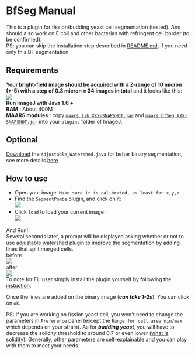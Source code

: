 # BfSeg Manual
This is a plugin for fission/budding yeast cell segmentation (tested). And should also work on E.coli and other bacterias with refringent cell border (to be confirmed).  
PS: you can skip the installation step described in [README.md][first_page], if you need only this BF segmentation
## Requirements
**Your bright-field image should be acquired with a Z-range of 10 micron (+-5) with a step of 0.3 micron = 34 images in total** and it looks like this:  
![][bf_seg_gif]  
**Run ImageJ with Java 1.6 +**  
**RAM** : About 400M  
**MAARS modules** : copy [`maars_lib_XXX-SNAPSHOT.jar`][download] and [`maars_bfSeg_XXX-SNAPSHOT.jar`][download] into your `plugins` folder of ImageJ.
## Optional
[Download][download] the `Adjustable_Watershed.java` for better binary segmentation,
see more details [here][ad]

## How to use
 - Open your image. `Make sure it is calibrated, as least for x,y,z`.  
 - Find the `SegmentPombe` plugin, and click on it:  
  ![][bfseg_plugin]  
 - Click `load` to load your current image :   
 ![][bfseg_interface]  

And Run!  
Several seconds later, a prompt will be displayed asking whether or not to use [adjustable watershed][ad] plugin to improve the segmentation by adding lines that split merged cells.   
before  
![][before]  
after  
![][after]  
To note,for Fiji user simply install the plugin yourself by following the [instuction][ad].  

Once the lines are added on the binary image (***can take 1-2s***). You can click on `ok`.  

PS: If you are working on fission yeast cell, you won't need to change the parameters in `Preference` panel (except the `Range for cell area min/max` which depends on your strain). As for ***budding yeast***, you will have to decrease the solidity threshold to around 0.7 or even lower ([what is solidity][solidity]). Generally, other parameters are self-explainable and you can play with them to meet your needs.

[first_page]: https://github.com/bnoi/MAARS/tree/master
[bf_seg_gif]: images/seg_bf.gif
[bfseg_interface]: images/bfseg_interface.png
[bfseg_plugin]: images/bfseg_plugin.png  
[download]: https://github.com/bnoi/MAARS/tree/master/jars
[ad]: http://imagejdocu.tudor.lu/doku.php?id=plugin:segmentation:adjustable_watershed:start
[before]: images/before.png
[after]: images/after.png
[solidity]: http://imagej.1557.x6.nabble.com/Solidity-td5003132.html
